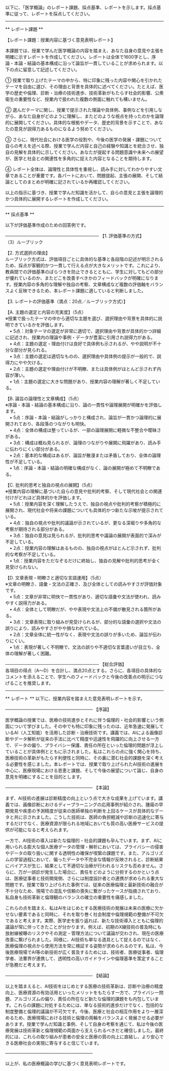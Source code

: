 以下に、「医学概論」のレポート課題、採点基準、レポートを示します。採点基準に従って、レポートを採点してください。

---------------------------------------
** レポート課題 **

【レポート課題：授業内容に基づく意見表明レポート】

本課題では、授業で学んだ医学概論の内容を踏まえ、あなた自身の意見や主張を明確に示すレポートを作成してください。レポートは全体で1600字とし、序論・本論・結論の基本構成に沿って論旨が一貫していることが求められます。以下の点に留意して記述してください。

① 授業で取り上げたテーマの中から、特に印象に残った内容や関心を引かれたテーマを自由に選び、その理由と背景を具体的に述べてください。たとえば、医学の歴史や倫理、診断・治療の技術進歩、技術革新がもたらす社会的影響、公衆衛生の重要性など、授業内で扱われた複数の側面に触れても構いません。

② 選んだテーマに関し、授業で提示された理論や具体例、事例などを引用しながら、あなた自身がどのように理解し、またどのような視点を持ったのかを論理的に展開してください。具体的な根拠やデータ、歴史的背景を示すことで、あなたの意見が説得力あるものになるよう努めてください。

③ さらに、現代社会における医学の役割や、今後の医学の発展・課題について自らの考えを述べる際、授業で学んだ内容と自己の経験や知識とを統合させ、独自の見解を具体的に示してください。あなたが提起する問題意識や未来への展望が、医学と社会との関連性を多角的に捉えた内容となることを期待します。

④ レポート全体は、論理性と具体性を重視し、読み手に対してわかりやすい文章であることが重要です。各パートにおいて、問題提起、主張の展開、そして結論としてのまとめが明確に記されているか再確認してください。

以上の指示に基づき、授業で学んだ知識を活かして、自らの意見と主張を論理的かつ具体的に展開するレポートを作成してください。

---------------------------------------
** 採点基準 **

以下が評価基準作成のための回答例です。

──────────────────────────────
【1. 評価基準の方式】  
（3）ルーブリック

【2. 方式選択の理由】  
ルーブリック方式は、評価項目ごとに具体的な基準と各段階の記述が明示されるため、採点が客観的かつ一貫して行える点が大きなメリットです。これにより、教員間での評価基準のばらつきを防止できるとともに、学生に対してもどの部分が優れているのか、またどこを改善すべきかのフィードバックが明確になります。授業内容の多角的な理解や独自の考察、文章構成など複数の評価軸をバランスよく反映できるため、本レポート課題に適していると判断しました。

【3. レポートの評価基準（満点：20点／ルーブリック方式）】  

【A. 主題の選定と内容の充実度】（5点）  
※授業で扱ったテーマの中から適切な主題を選び、選択理由や背景を具体的に説明できているかを評価します。  
 • 5点：対象テーマの選定が非常に適切で、選択理由や背景が具体的かつ詳細に記述され、授業内の理論や事例・データが豊富に引用され説得力がある。  
 • 4点：主題の選定・理由付けは良好で具体例も示されるが、やや説明が不十分な部分が見られる。  
 • 3点：主題の選定は適切なものの、選択理由や具体例の提示が一般的で、説得力にやや欠ける。  
 • 2点：主題の選定や理由付けが不明瞭、または具体例がほとんど示されず内容が薄い。  
 • 1点：主題の選定に大きな問題があり、授業内容の理解が著しく不足している。

【B. 論旨の論理性と文章構成】（5点）  
※序論・本論・結論の基本構成に沿り、論の一貫性や論理展開が明確かを評価します。  
 • 5点：序論・本論・結論がしっかりと構成され、論旨が一貫かつ論理的に展開されており、各段落のつながりも明快。  
 • 4点：全体の構成は整っているが、一部の論理展開に軽微な不整合や曖昧さがある。  
 • 3点：構成は概ね見られるが、論理のつながりや展開に飛躍があり、読み手に伝わりにくい部分がある。  
 • 2点：基本的な構成はあるが、論旨が散漫または矛盾しており、全体の論理性が不足している。  
 • 1点：序論・本論・結論の明確な構成がなく、論の展開が極めて不明瞭である。

【C. 批判的思考と独自の視点の展開】（5点）  
※授業内容の理解に基づいた自らの意見や批判的考察、そして現代社会との関連付けがどれほど具体的かを評価します。  
 • 5点：授業内容を深く理解したうえで、独自の視点や批判的考察が積極的に展開され、現代社会や将来の課題についても具体的かつ新たな示唆が提示されている。  
 • 4点：独自の視点や批判的議論が示されているが、更なる深堀りや多角的な考察が期待される部分がある。  
 • 3点：独自の意見は見られるが、批判的思考や議論の展開が表面的で深みが不足している。  
 • 2点：授業内容の理解はあるものの、独自の視点がほとんど示されず、批判的な考察が不足している。  
 • 1点：授業内容をただなぞるだけに終始し、独自の見解や批判的思考が全く見受けられない。

【D. 文章表現・明瞭さと適切な言語運用】（5点）  
※文章の明瞭さ、語彙・文法の正確さ、及び全体としての読みやすさが評価対象です。  
 • 5点：文章が非常に明快で一貫性があり、適切な語彙や文法が使われ、読みやすく説得力がある。  
 • 4点：全体として明瞭だが、やや表現や文法上の不備が散見される箇所がある。  
 • 3点：文章表現に取り組みが見受けられるが、部分的な語彙の選択や文法の誤りにより、読みやすさがやや損なわれている。  
 • 2点：文章全体に統一性がなく、表現や文法の誤りが多いため、論旨が伝わりにくい。  
 • 1点：表現が著しく不明瞭で、文法の誤りや不適切な言葉遣いが目立ち、全体の理解が著しく困難。

──────────────────────────────
【総合評価】  
各項目の得点（A～D）を合計し、満点20点とする。さらに、各項目の具体的なコメントを添えることで、学生へのフィードバックと今後の改善点の明示につなげることを推奨します。

---------------------------------------
** レポート **
以下に、授業内容を踏まえた意見表明レポートを示す。

────────────────────────────
【序論】

医学概論の授業では、医療の技術進歩とそれに伴う倫理的・社会的影響という側面について学びました。その中でも特に印象に残ったのは、近年急速に発展しているAI（人工知能）を活用した診断・治療技術です。講義では、AIによる画像診断やデータ解析が従来の手法に比べて精度や迅速性を飛躍的に向上させる一方で、データの偏り、プライバシー保護、責任の所在といった倫理的問題が浮上していることが具体例とともに示されました。私はこれらの点に強く関心を持ち、医療技術の革新がもたらす利便性と同時に、その裏に潜む社会的課題を深く考える必要性を感じました。本レポートでは、授業で取り上げられたAI技術の進展を中心に、医療現場における恩恵と課題、そして今後の展望について論じ、自身の意見を明確にすることを目的とします。

────────────────────────────
【本論】

まず、AI技術の進展は診断精度の向上という点で大きな成果を上げています。講義では、画像診断におけるディープラーニングの応用事例が紹介され、腫瘍の早期発見や疾患の予測精度が従来の医師単独の判断を上回るケースが具体的なデータと共に示されました。こうした技術は、医師の負担軽減や診断の迅速化に寄与するだけでなく、医療資源が限られる地域においても質の高い医療サービスの提供が可能になると考えられます。

一方で、AI技術の導入は新たな倫理的・社会的課題も孕んでいます。まず、AIに用いられる膨大な個人医療データの管理・解析においては、プライバシーの侵害やデータの取り扱いに関する透明性の確保が喫緊の課題です。また、アルゴリズムの学習過程において、偏ったデータや不完全な情報が反映されると、診断結果にバイアスが生じ、結果として不適切な治療が行われるリスクも否めません。さらに、万が一誤診が発生した場合に、責任をどのように分担するのかという点は、医療従事者と技術開発側、さらには制度設計者との連携が求められる重大な問題です。授業で取り上げられた事例では、従来の医療倫理と最新技術の融合が不十分なため、現場での混乱や信頼の喪失に繋がったケースが指摘されており、私自身も技術革新と倫理観のバランスの確立の重要性を痛感しました。

これらの点を踏まえ、私はAIをはじめとする医療技術の発展は未来の医療に欠かせない要素であると同時に、それを取り巻く社会制度や倫理規範の整備が不可欠であると考えます。実際、医学史を振り返れば、新たな技術導入とともに倫理的議論が常に伴ってきたことが分かります。例えば、初期のX線技術の普及時にも放射線被曝のリスクやその測定・管理方法について議論が交わされ、現在の医療改善に繋げられました。同様に、AI技術も単なる道具として捉えるのではなく、医療倫理の視点から使用方法を常に検証する姿勢が求められるのです。私は、今後医療現場でAI等の新技術が広く普及するためには、技術者、医療従事者、倫理学者、法曹界が連携して、透明性の高いガイドラインや倫理基準を策定することが急務だと考えます。

────────────────────────────
【結論】

以上を踏まえると、AI技術をはじめとする医療の技術革新は、診断や治療の精度向上、医療資源の有効活用といったメリットをもたらす一方で、プライバシー問題、アルゴリズムの偏り、責任の所在など新たな倫理的課題をも内包しています。これらの課題に対処するためには、単なる技術的進歩だけでなく、包括的な制度整備と倫理的議論が不可欠です。今後、医療と社会の相互作用をより一層深めるため、医療現場における技術と倫理の両輪をバランスよく発展させる必要があります。授業で学んだ知識と事例、そして自身の考察を通じて、私は今後の医療発展は技術革新と倫理規範の両面から支えられるべきだと確信しました。最終的には、これらの取り組みが患者の安全と医療の質の向上に直結し、より安心できる医療社会の実現に寄与すると信じています。

────────────────────────────

以上が、私の医療概論の学びに基づく意見表明レポートです。

